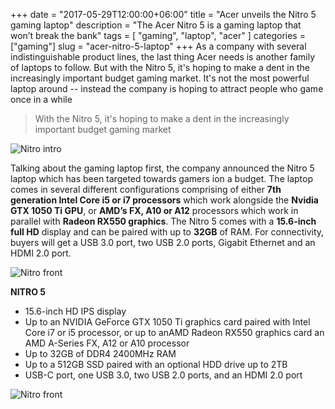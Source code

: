 +++
date = "2017-05-29T12:00:00+06:00"
title       = "Acer unveils the Nitro 5 gaming laptop"
description = "The Acer Nitro 5 is a gaming laptop that won’t break the bank"
tags        = [ "gaming", "laptop", "acer" ]
categories = ["gaming"]
slug        = "acer-nitro-5-laptop"
+++
As a company with several indistinguishable product lines, the last thing Acer needs is another family of laptops to follow. But with the Nitro 5, it's hoping to make a dent in the increasingly important budget gaming market. It's not the most powerful laptop around -- instead the company is hoping to attract people who game once in a while 

> With the Nitro 5, it's hoping to make a dent in the increasingly important budget gaming market

![Nitro intro](/knowmyphone_blog/static/nitro.jpg)


Talking about the gaming laptop first, the company announced the Nitro 5 laptop which has been targeted towards gamers ion a budget. The laptop comes in several different configurations comprising of either **7th generation Intel Core i5 or i7 processors** which work alongside the **Nvidia GTX 1050 Ti GPU**, or **AMD’s FX, A10 or A12** processors which work in parallel with **Radeon RX550 graphics**. The Nitro 5 comes with a **15.6-inch full HD** display and can be paired with up to **32GB** of RAM. For connectivity, buyers will get a USB 3.0 port, two USB 2.0 ports, Gigabit Ethernet and an HDMI 2.0 port. 

![Nitro front](/knowmyphone_blog/static/nitro-back.jpg)

**NITRO 5**

- 15.6-inch HD IPS display
- Up to an NVIDIA GeForce GTX 1050 Ti graphics card paired with Intel Core i7 or i5 processor, or up to anAMD Radeon RX550 graphics card an AMD A-Series FX, A12 or A10 processor
- Up to 32GB of DDR4 2400MHz RAM
- Up to a 512GB SSD paired with an optional HDD drive up to 2TB
- USB-C port, one USB 3.0, two USB 2.0 ports, and an HDMI 2.0 port

![Nitro front](/knowmyphone_blog/static/nitro-top.jpg)